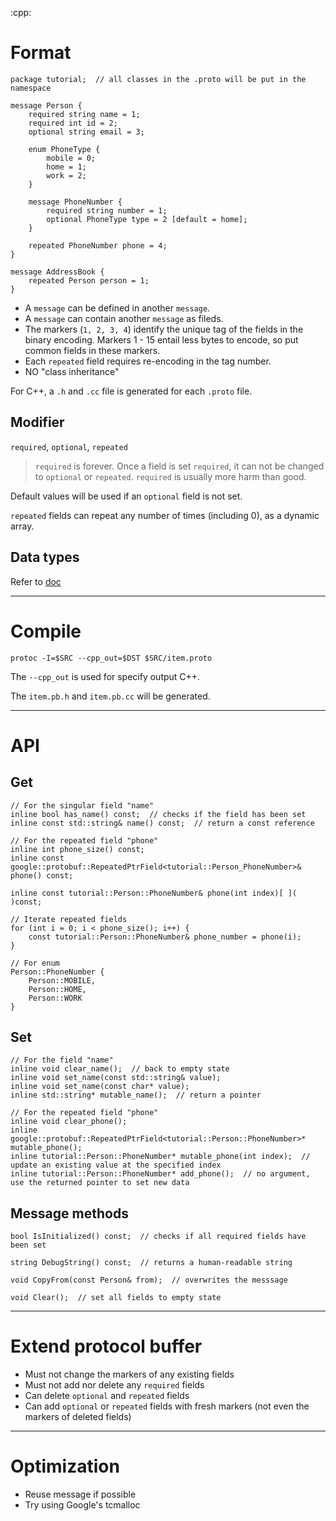 :cpp:

# Format

```
package tutorial;  // all classes in the .proto will be put in the namespace

message Person {
    required string name = 1;
    required int id = 2;
    optional string email = 3;
    
    enum PhoneType {
        mobile = 0;
        home = 1;
        work = 2;
    }
    
    message PhoneNumber {
        required string number = 1;
        optional PhoneType type = 2 [default = home];
    }
    
    repeated PhoneNumber phone = 4;
}

message AddressBook {
    repeated Person person = 1;
}

```

- A `message` can be defined in another `message`.
- A `message` can contain another `message` as fileds.
- The markers (`1, 2, 3, 4`) identify the unique tag of the fields in the binary encoding. Markers 1 - 15 entail less bytes to encode, so put common fields in these markers.
- Each `repeated` field requires re-encoding in the tag number.
- NO "class inheritance"

For C++, a `.h` and `.cc` file is generated for each `.proto` file.

## Modifier

`required`, `optional`, `repeated`

> `required` is forever. Once a field is set `required`, it can not be changed to `optional` or `repeated`. `required` is usually more harm than good.

Default values will be used if an `optional` field is not set.

`repeated` fields can repeat any number of times (including 0), as a dynamic array.


## Data types

Refer to [doc](https://developers.google.com/protocol-buffers/docs/proto#scalar)


----
# Compile


`protoc -I=$SRC --cpp_out=$DST $SRC/item.proto`

The `--cpp_out` is used for specify output C++.

The `item.pb.h` and `item.pb.cc` will be generated.


----
# API


## Get

```
// For the singular field "name"
inline bool has_name() const;  // checks if the field has been set
inline const std::string& name() const;  // return a const reference

// For the repeated field "phone"
inline int phone_size() const;
inline const google::protobuf::RepeatedPtrField<tutorial::Person_PhoneNumber>& phone() const;

inline const tutorial::Person::PhoneNumber& phone(int index)[ ]( )const;

// Iterate repeated fields
for (int i = 0; i < phone_size(); i++) {
    const tutorial::Person::PhoneNumber& phone_number = phone(i);
}

// For enum
Person::PhoneNumber {
    Person::MOBILE,
    Person::HOME,
    Person::WORK
}

```

## Set

```
// For the field "name"
inline void clear_name();  // back to empty state
inline void set_name(const std::string& value);
inline void set_name(const char* value);
inline std::string* mutable_name();  // return a pointer

// For the repeated field "phone"
inline void clear_phone();
inline google::protobuf::RepeatedPtrField<tutorial::Person::PhoneNumber>* mutable_phone();
inline tutorial::Person::PhoneNumber* mutable_phone(int index);  // update an existing value at the specified index
inline tutorial::Person::PhoneNumber* add_phone();  // no argument, use the returned pointer to set new data

```

## Message methods

```
bool IsInitialized() const;  // checks if all required fields have been set

string DebugString() const;  // returns a human-readable string

void CopyFrom(const Person& from);  // overwrites the messsage

void Clear();  // set all fields to empty state
```


----
# Extend protocol buffer

- Must not change the markers of any existing fields
- Must not add nor delete any `required` fields
- Can delete `optional` and `repeated` fields
- Can add `optional` or `repeated` fields with fresh markers (not even the markers of deleted fields)


----
# Optimization

- Reuse message if possible
- Try using Google's tcmalloc

